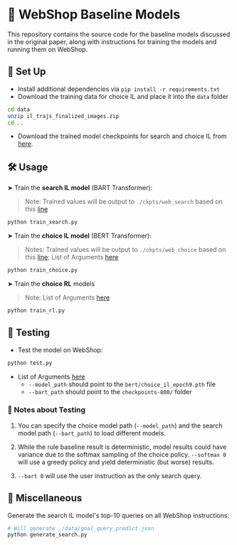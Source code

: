 # 🤖 WebShop Baseline Models

This repository contains the source code for the baseline models discussed in the original paper, along with instructions for training the models and running them on WebShop.
## 🚀 Set Up
* Install additional dependencies via `pip install -r requirements.txt`
* Download the training data for choice IL and place it into the `data` folder
```bash
cd data
unzip il_trajs_finalized_images.zip
cd ..
```
* Download the trained model checkpoints for search and choice IL from [here](https://drive.google.com/drive/folders/1liZmB1J38yY_zsokJAxRfN8xVO1B_YmD?usp=sharing).



## 🛠️ Usage
➤ Train the **search IL model** (BART Transformer):
> Note: Trained values will be output to `./ckpts/web_search` based on this [line](https://github.com/PranaviPathakota/Agent-S.git/tree/master/baseline_models/train_search_il.py#L119)
```bash
python train_search.py
```

➤ Train the **choice IL model** (BERT Transformer):
> Notes: Trained values will be output to `./ckpts/web_choice` based on this [line](https://github.com/PranaviPathakota/Agent-S.git/tree/master/baseline_models/train_choice_il.py#L299); List of Arguments [here](https://github.com/princeton-nlp/WebShop/blob/master/baseline_models/train_choice_il.py#L213) 
```bash
python train_choice.py
```

➤ Train the **choice RL** models
> Note: List of Arguments [here](https://github.com/PranaviPathakota/Agent-S.git/tree/master/baseline_models/train_rl.py#L171)
```bash
python train_rl.py
```

## 🧪 Testing
- Test the model on WebShop:
```bash
python test.py
```
- List of Arguments [here](https://github.com/PranaviPathakota/Agent-S.git/tree/master/baseline_models/test.py#L86)
    - `--model_path` should point to the `bert/choice_il_epoch9.pth` file
    - `--bart_path` should point to the `checkpoints-800/` folder

### 📙 Notes about Testing
1. You can specify the choice model path (`--model_path`) and the search model path (`--bart_path`) to load different models. 
    
2. While the rule baseline result is deterministic, model results could have variance due to the softmax sampling of the choice policy. `--softmax 0` will use a greedy policy and yield deterministic (but worse) results.

3. `--bart 0` will use the user instruction as the only search query.

## 🔀 Miscellaneous
Generate the search IL model's top-10 queries on all WebShop instructions:
```bash
# Will generate ./data/goal_query_predict.json
python generate_search.py
```

